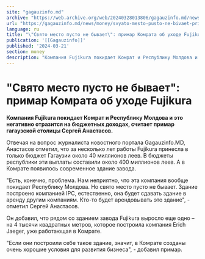 ```yaml
---
site: "gagauzinfo.md"
archive: "https://web.archive.org/web/20240328013806/gagauzinfo.md/news/money/svyato-mesto-pusto-ne-bivaet-primar-komrata-ob-uhode-fujikura"
url: "https://gagauzinfo.md/news/money/svyato-mesto-pusto-ne-bivaet-primar-komrata-ob-uhode-fujikura"
language: ru
title: "\"Свято место пусто не бывает\": примар Комрата об уходе Fujikura"
publication: '[[Gagauzinfo]]'
published: '2024-03-21'
section: money
description: "Компания Fujikura покидает Комрат и Республику Молдова и это негативно отразится на бюджетных доходах, считает примар гагаузской столицы Сергей Анастасов."
---
```


# "Свято место пусто не бывает": примар Комрата об уходе Fujikura

**Компания Fujikura покидает Комрат и Республику Молдова и это негативно отразится на бюджетных доходах, считает примар гагаузской столицы Сергей Анастасов.**

Отвечая на вопрос журналиста новостного портала Gagauzinfo.MD, Анастасов отметил, что за несколько лет работы Fujikura принесла в только бюджет Гагаузии около 40 миллионов леев. В бюджеты республики эти выплаты составили около 400 миллионов леев. А в Комрате появилось современное здание завода.

"Есть, конечно, проблема. Нам неприятно, что эта компания вообще покидает Республику Молдова. Но свято место пусто не бывает. Здание построено компанией IPC, естественно, она будет сдавать здание в аренду другим компаниям. Кто-то будет арендовывать это здание", - отметил Сергей Анастасов.

Он добавил, что рядом со зданием завода Fujikura выросло еще одно – на 4 тысячи квадратных метров, которое построила компания Erich Jaeger, уже работающая в Комрате.

"Если они построили себе такое здание, значит, в Комрате созданы очень хорошие условия для развития бизнеса", - добавил примар.